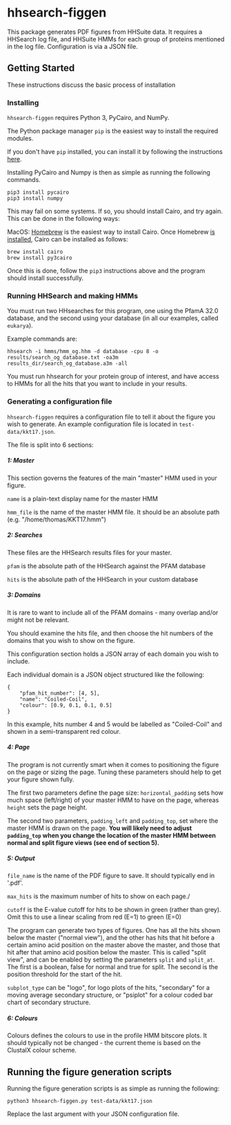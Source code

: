 # hhsearch-figgen

This package generates PDF figures from HHSuite data. It requires a HHSearch log file, and HHSuite HMMs for each group of proteins mentioned in the log file. Configuration is via a JSON file.

## Getting Started

These instructions discuss the basic process of installation

### Installing

`hhsearch-figgen` requires Python 3, PyCairo, and NumPy.

The Python package manager `pip` is the easiest way to install the required modules.

If you don't have `pip` installed, you can install it by following the instructions [here](https://pip.pypa.io/en/stable/installing/).

Installing PyCairo and Numpy is then as simple as running the following commands.

```
pip3 install pycairo
pip3 install numpy
```

This may fail on some systems. If so, you should install Cairo, and try again. This can be done in the following ways:

MacOS: [Homebrew](https://brew.sh/) is the easiest way to install Cairo. Once Homebrew [is installed](https://brew.sh/), Cairo can be installed as follows:

```
brew install cairo
brew install py3cairo
```
Once this is done, follow the `pip3` instructions above and the program should install successfully.

### Running HHSearch and making HMMs

You must run two HHsearches for this program, one using the PfamA 32.0 database, and the second using your database (in all our examples, called `eukarya`).

Example commands are:

```
hhsearch -i hmms/hmm_og.hhm -d database -cpu 8 -o results/search_og_database.txt -oa3m results_dir/search_og_database.a3m -all
```

You must run hhsearch for your protein group of interest, and have access to HMMs for all the hits that you want to include in your results.

### Generating a configuration file

`hhsearch-figgen` requires a configuration file to tell it about the figure you wish to generate. An example configuration file is located in `test-data/kkt17.json`.

The file is split into 6 sections:

##### 1: Master

This section governs the features of the main "master" HMM used in your figure.

`name` is a plain-text display name for the master HMM

`hmm_file` is the name of the master HMM file. It should be an absolute path (e.g. "/home/thomas/KKT17.hmm")

##### 2: Searches

These files are the HHSearch results files for your master.

`pfam` is the absolute path of the HHSearch against the PFAM database

`hits` is the absolute path of the HHSearch in your custom database

##### 3: Domains

It is rare to want to include all of the PFAM domains - many overlap and/or might not be relevant.

You should examine the hits file, and then choose the hit numbers of the domains that you wish to show on the figure.

This configuration section holds a JSON array of each domain you wish to include.

Each individual domain is a JSON object structured like the following:

```
{
    "pfam_hit_number": [4, 5],
    "name": "Coiled-Coil",
    "colour": [0.9, 0.1, 0.1, 0.5]
}
```

In this example, hits number 4 and 5 would be labelled as "Coiled-Coil" and shown in a semi-transparent red colour.

##### 4: Page

The program is not currently smart when it comes to positioning the figure on the page or sizing the page. Tuning these parameters should help to get your figure shown fully.

The first two parameters define the page size: `horizontal_padding` sets how much space (left/right) of your master HMM to have on the page, whereas 
`height` sets the page height.

The second two parameters, `padding_left` and `padding_top`, set where the master HMM is drawn on the page. **You will likely need to adjust `padding_top` when you change the location of the master HMM between normal and split figure views (see end of section 5).**

##### 5: Output

`file_name` is the name of the PDF figure to save. It should typically end in '.pdf'.

`max_hits` is the maximum number of hits to show on each page./

`cutoff` is the E-value cutoff for hits to be shown in green (rather than grey). Omit this to use a linear scaling from red (E=1) to green (E=0)

The program can generate two types of figures. One has all the hits shown below the master ("normal view"), and the other has hits that hit before a certain amino acid position on the master above the master, and those that hit after that amino acid position below the master. This is called "split view", and can be enabled by setting the parameters `split` and `split_at`. The first is a boolean, false for normal and true for split. The second is the position threshold for the start of the hit. 

`subplot_type` can be "logo", for logo plots of the hits, "secondary" for a moving average secondary structure, or "psiplot" for a colour coded bar chart of secondary structure.

##### 6: Colours

Colours defines the colours to use in the profile HMM bitscore plots. It should typically not be changed - the current theme is based on the ClustalX colour scheme.

## Running the figure generation scripts

Running the figure generation scripts is as simple as running the following:

```
python3 hhsearch-figgen.py test-data/kkt17.json
```

Replace the last argument with your JSON configuration file.